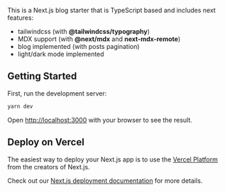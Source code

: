 This is a Next.js blog starter that is TypeScript based and includes next features:

- tailwindcss (with **@tailwindcss/typography**)
- MDX support (with **@next/mdx** and **next-mdx-remote**)
- blog implemented (with posts pagination)
- light/dark mode implemented

## Getting Started

First, run the development server:

```bash
yarn dev
```

Open [http://localhost:3000](http://localhost:3000) with your browser to see the result.

## Deploy on Vercel

The easiest way to deploy your Next.js app is to use the [Vercel Platform](https://vercel.com/new?utm_medium=default-template&filter=next.js&utm_source=create-next-app&utm_campaign=create-next-app-readme) from the creators of Next.js.

Check out our [Next.js deployment documentation](https://nextjs.org/docs/deployment) for more details.
